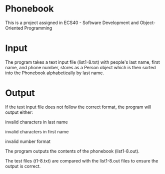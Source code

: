 # Phonebook
This is a project assigned in ECS40 - Software Development and Object-Oriented Programming

# Input
The program takes a text input file (list1-8.txt) with people's last name, first name, and phone number, stores as a Person object which is then sorted into the Phonebook alphabetically by last name. 

# Output
If the text input file does not follow the correct format, the program will output either:

  invalid characters in last name
  
  invalid characters in first name
  
  invalid number format

The program outputs the contents of the phonebook (list1-8.out).

The test files (t1-8.txt) are compared with the list1-8.out files to ensure the output is correct. 


  
 


  
